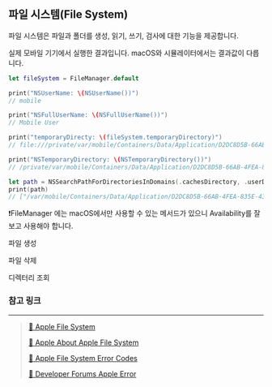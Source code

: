 ## 파일 시스템(File System)

파일 시스템은 파일과 폴더를 생성, 읽기, 쓰기, 검사에 대한 기능을 제공합니다.

실제 모바일 기기에서 실행한 결과입니다. macOS와 시뮬레이터에서는 결과값이 다릅니다.

```swift
let fileSystem = FileManager.default

print("NSUserName: \(NSUserName())")
// mobile

print("NSFullUserName: \(NSFullUserName())")
// Mobile User

print("temporaryDirecty: \(fileSystem.temporaryDirectory)")
// file:///private/var/mobile/Containers/Data/Application/D2DC8D5B-66AB-4FEA-835E-43BDA2BD443B/tmp/

print("NSTemporaryDirectory: \(NSTemporaryDirectory())")
// /private/var/mobile/Containers/Data/Application/D2DC8D5B-66AB-4FEA-835E-43BDA2BD443B/tmp/

let path = NSSearchPathForDirectoriesInDomains(.cachesDirectory, .userDomainMask, true)
print(path)
// ["/var/mobile/Containers/Data/Application/D2DC8D5B-66AB-4FEA-835E-43BDA2BD443B/Library/Caches"]
```

❗️FileManager 에는 macOS에서만 사용할 수 있는 메서드가 있으니 Availability를 잘 보고 사용해야 합니다.

파일 생성

파일 삭제

디렉터리 조회

### 참고 링크

---

> [📖 Apple File System](https://developer.apple.com/documentation/foundation/file_system)
>
> [📖 Apple About Apple File System](https://developer.apple.com/documentation/foundation/file_system/about_apple_file_system)
>
> [📖 Apple File System Error Codes](https://developer.apple.com/documentation/foundation/file_system/file_system_error_codes)
>
> [📖 Developer Forums Apple Error](https://developer.apple.com/forums/thread/102116)